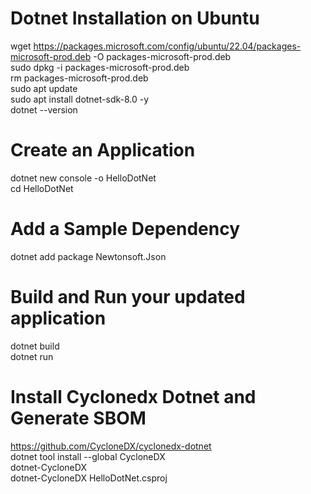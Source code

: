 # Dotnet Installation on Ubuntu
wget https://packages.microsoft.com/config/ubuntu/22.04/packages-microsoft-prod.deb -O packages-microsoft-prod.deb \
sudo dpkg -i packages-microsoft-prod.deb \
rm packages-microsoft-prod.deb \
sudo apt update \
sudo apt install dotnet-sdk-8.0 -y \
dotnet --version

# Create an Application
dotnet new console -o HelloDotNet \
cd HelloDotNet

# Add a Sample Dependency
dotnet add package Newtonsoft.Json

# Build and Run your updated application
dotnet build \
dotnet run

# Install Cyclonedx Dotnet and Generate SBOM
https://github.com/CycloneDX/cyclonedx-dotnet \
dotnet tool install --global CycloneDX \
dotnet-CycloneDX \
dotnet-CycloneDX HelloDotNet.csproj


